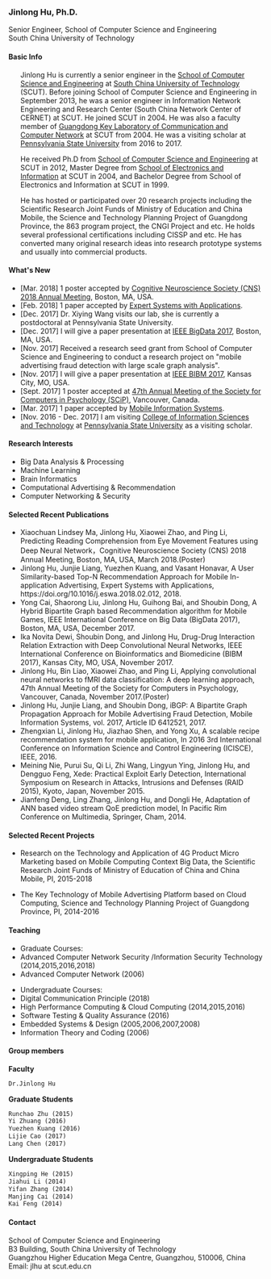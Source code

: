 
### Jinlong Hu, Ph.D.
Senior Engineer, School of Computer Science and Engineering <br>
South China University of Technology

 
#### Basic Info
<ul>Jinlong Hu is currently a senior engineer in the <a href="http://cs.scut.edu.cn/"> School of Computer Science and Engineering</a> at <a href="http://www.scut.edu.cn/">South China University of Technology</a> (SCUT). Before joining School of Computer Science and Engineering in September 2013, he was a senior engineer in Information Network Engineering and Research Center (South China Network Center of CERNET) at SCUT. He joined SCUT in 2004. He was also a faculty member of <a href="http://ccnl.scut.edu.cn/">Guangdong Key Laboratory of Communication and Computer Network</a> at SCUT from 2004. He was a visiting scholar at <a href="http://www.psu.edu"> Pennsylvania State University</a> from 2016 to 2017. </ul>
<ul>
He received Ph.D from <a href="http://cs.scut.edu.cn/">School of Computer Science and Engineering</a> at SCUT in 2012, Master Degree from <a href="http://www.scut.edu.cn/ee/">School of Electronics and Information</a> at SCUT in 2004, and Bachelor Degree from School of Electronics and Information at SCUT in 1999. </ul> 
<ul>
He has hosted or participated over 20 research projects including the Scientific Research Joint Funds of Ministry of Education and China Mobile, the Science and Technology Planning Project of Guangdong Province, the 863 program project, the CNGI Project and etc. He holds several professional certifications including CISSP and etc. He has converted many original research ideas into research prototype systems and usually into commercial products. </ul>
 
#### What's New
<ul>
<li>[Mar. 2018] 1 poster accepted by <a href="https://www.cogneurosociety.org/annual-meeting/">Cognitive Neuroscience Society (CNS) 2018 Annual Meeting</a>, Boston, MA, USA.</li>
<li>[Feb. 2018] 1 paper accepted by <a href="https://doi.org/10.1016/j.eswa.2018.02.012"> Expert Systems with Applications</a>.</li>
<li>[Dec. 2017] Dr. Xiying Wang visits our lab, she is currently a postdoctoral at Pennsylvania State University.</li>
<li>[Dec. 2017] I will give a paper presentation at <a href="http://cci.drexel.edu/bigdata/bigdata2017/"> IEEE BigData 2017</a>, Boston, MA, USA.</li>
<li>[Nov. 2017] Received a research seed grant from School of Computer Science and Engineering to conduct a research project on "mobile advertising fraud detection with large scale graph analysis".</li>
<li>[Nov. 2017] I will give a paper presentation at <a href="https://muii.missouri.edu/bibm2017/"> IEEE BIBM 2017</a>, Kansas City, MO, USA.</li>
<li>[Sept. 2017] 1 poster accepted at <a href="http://www.psychonomic.org/page/2017affiliates"> 47th Annual Meeting of the Society for Computers in Psychology (SCiP)</a>, Vancouver, Canada.</li>
<li>[Mar. 2017] 1 paper accepted by <a href="https://www.hindawi.com/journals/misy/2017/6412521/">Mobile Information Systems</a>.</li>
<li>[Nov. 2016 - Dec. 2017] I am visiting <a href="https://ist.psu.edu/"> College of Information Sciences and Technology</a> at <a href="http://www.psu.edu">Pennsylvania State University</a> as a visiting scholar.</li>
</ul>

 
#### Research Interests

<ul>
<li>Big Data Analysis & Processing</li>
<li>Machine Learning</li>
<li>Brain Informatics</li>
<li>Computational Advertising & Recommendation</li>
<li>Computer Networking & Security</li>
</ul>

#### Selected Recent Publications

<ul>
<li>Xiaochuan Lindsey Ma, Jinlong Hu, Xiaowei Zhao, and Ping Li, Predicting Reading Comprehension from Eye Movement Features using Deep Neural Network，Cognitive Neuroscience Society (CNS) 2018 Annual Meeting, Boston, MA, USA, March 2018.(Poster)</li>
<li>Jinlong Hu, Junjie Liang, Yuezhen Kuang, and Vasant Honavar, A User Similarity-based Top-N Recommendation Approach for Mobile In-application Advertising, Expert Systems with Applications, https://doi.org/10.1016/j.eswa.2018.02.012, 2018.</li>
<li>Yong Cai, Shaorong Liu, Jinlong Hu, Guihong Bai, and Shoubin Dong, A Hybrid Bipartite Graph based Recommendation algorithm for Mobile Games, IEEE International Conference on Big Data (BigData 2017), Boston, MA, USA, December 2017.</li>
<li>Ika Novita Dewi, Shoubin Dong, and Jinlong Hu, Drug-Drug Interaction Relation Extraction with Deep Convolutional Neural Networks, IEEE International Conference on Bioinformatics and Biomedicine (BIBM 2017), Kansas City, MO, USA, November 2017.</li>
<li>Jinlong Hu, Bin Liao, Xiaowei Zhao, and Ping Li, Applying convolutional neural networks to fMRI data classification: A deep learning approach, 47th Annual Meeting of the Society for Computers in Psychology, Vancouver, Canada, November 2017.(Poster)</li>
<li>Jinlong Hu, Junjie Liang, and Shoubin Dong, iBGP: A Bipartite Graph Propagation Approach for Mobile Advertising Fraud Detection, Mobile Information Systems, vol. 2017, Article ID 6412521, 2017. </li>
<li>Zhengxian Li, Jinlong Hu, Jiazhao Shen, and Yong Xu, A scalable recipe recommendation system for mobile application, In 2016 3rd International Conference on Information Science and Control Engineering (ICISCE), IEEE, 2016.</li>
<li>Meining Nie, Purui Su, Qi Li, Zhi Wang, Lingyun Ying, Jinlong Hu, and Dengguo Feng, Xede: Practical Exploit Early Detection, International Symposium on Research in Attacks, Intrusions and Defenses (RAID 2015), Kyoto, Japan, November 2015.</li>
<li>Jianfeng Deng, Ling Zhang, Jinlong Hu, and Dongli He, Adaptation of ANN based video stream QoE prediction model, In Pacific Rim Conference on Multimedia, Springer, Cham, 2014.</li>
</ul>

#### Selected Recent Projects

<ul>
<li>Research on the Technology and Application of 4G Product Micro Marketing based on Mobile Computing Context Big Data, the Scientific Research Joint Funds of Ministry of Education of China and China Mobile, PI, 2015-2018
</li></ul>

<ul>
<li>The Key Technology of Mobile Advertising Platform based on Cloud Computing, Science and Technology Planning Project of Guangdong Province, PI, 2014-2016
</li></ul>



#### Teaching
<ul>
<li>Graduate Courses:</li>
<li>Advanced Computer Network Security /Information Security Technology (2014,2015,2016,2018)</li>
<li>Advanced Computer Network (2006)</li>
</ul>

<ul>
<li>Undergraduate Courses:</li>
<li>Digital Communication Principle (2018)</li>
<li>High Performance Computing & Cloud Computing (2014,2015,2016)</li> 
<li>Software Testing & Quality Assurance (2016)</li>
<li>Embedded Systems & Design (2005,2006,2007,2008)</li>
<li>Information Theory and Coding (2006)
</li></ul>

#### Group members
**Faculty**

```markdown
Dr.Jinlong Hu
```

**Graduate Students**  
  
```markdown
Runchao Zhu (2015) 
Yi Zhuang (2016) 
Yuezhen Kuang (2016) 
Lijie Cao (2017) 
Lang Chen (2017)
```

**Undergraduate Students**  
  
```markdown
Xingping He (2015)
Jiahui Li (2014)
Yifan Zhang (2014)
Manjing Cai (2014)
Kai Feng (2014)
```

#### Contact
School of Computer Science and Engineering<br>
B3 Building, South China University of Technology<br>
Guangzhou Higher Education Mega Centre, Guangzhou, 510006, China <br>
Email: jlhu at scut.edu.cn 




